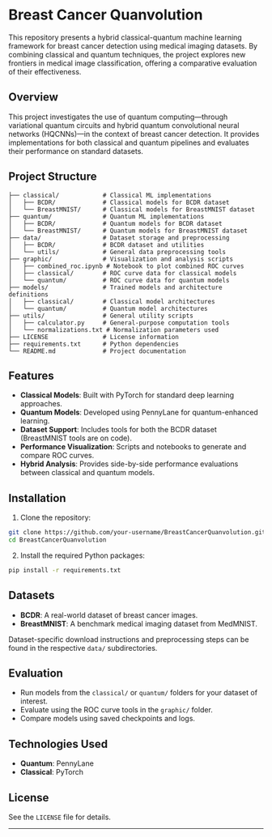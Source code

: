 # Breast Cancer Quanvolution

This repository presents a hybrid classical-quantum machine learning framework for breast cancer detection using medical imaging datasets. By combining classical and quantum techniques, the project explores new frontiers in medical image classification, offering a comparative evaluation of their effectiveness.

## Overview

This project investigates the use of quantum computing—through variational quantum circuits and hybrid quantum convolutional neural networks (HQCNNs)—in the context of breast cancer detection. It provides implementations for both classical and quantum pipelines and evaluates their performance on standard datasets.

## Project Structure

```
├── classical/            # Classical ML implementations
│   ├── BCDR/             # Classical models for BCDR dataset
│   └── BreastMNIST/      # Classical models for BreastMNIST dataset
├── quantum/              # Quantum ML implementations
│   ├── BCDR/             # Quantum models for BCDR dataset
│   └── BreastMNIST/      # Quantum models for BreastMNIST dataset
├── data/                 # Dataset storage and preprocessing
│   ├── BCDR/             # BCDR dataset and utilities
│   └── utils/            # General data preprocessing tools
├── graphic/              # Visualization and analysis scripts
│   ├── combined_roc.ipynb # Notebook to plot combined ROC curves
│   ├── classical/        # ROC curve data for classical models
│   └── quantum/          # ROC curve data for quantum models
├── models/               # Trained models and architecture definitions
│   ├── classical/        # Classical model architectures
│   └── quantum/          # Quantum model architectures
├── utils/                # General utility scripts
│   ├── calculator.py     # General-purpose computation tools
│   └── normalizations.txt # Normalization parameters used
├── LICENSE               # License information
├── requirements.txt      # Python dependencies
└── README.md             # Project documentation
```

## Features

- **Classical Models**: Built with PyTorch for standard deep learning approaches.
- **Quantum Models**: Developed using PennyLane for quantum-enhanced learning.
- **Dataset Support**: Includes tools for both the BCDR dataset (BreastMNIST tools are on code).
- **Performance Visualization**: Scripts and notebooks to generate and compare ROC curves.
- **Hybrid Analysis**: Provides side-by-side performance evaluations between classical and quantum models.

## Installation

1. Clone the repository:

```bash
git clone https://github.com/your-username/BreastCancerQuanvolution.git
cd BreastCancerQuanvolution
```

2. Install the required Python packages:

```bash
pip install -r requirements.txt
```

## Datasets

- **BCDR**: A real-world dataset of breast cancer images.
- **BreastMNIST**: A benchmark medical imaging dataset from MedMNIST.

Dataset-specific download instructions and preprocessing steps can be found in the respective `data/` subdirectories.

## Evaluation

- Run models from the `classical/` or `quantum/` folders for your dataset of interest.
- Evaluate using the ROC curve tools in the `graphic/` folder.
- Compare models using saved checkpoints and logs.

## Technologies Used

- **Quantum**: PennyLane
- **Classical**: PyTorch

## License

See the `LICENSE` file for details.

---
